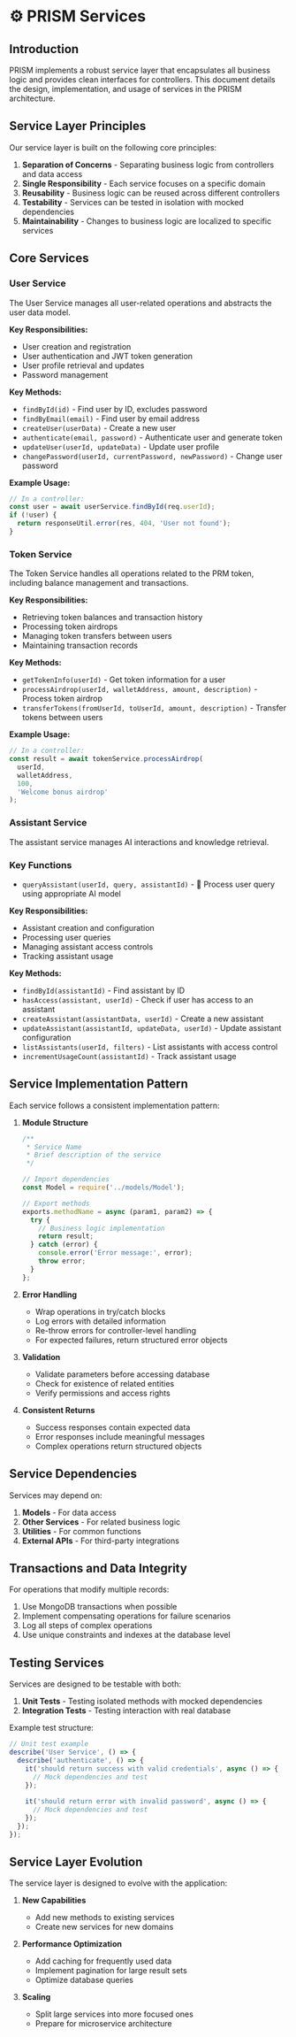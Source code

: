 # ⚙️ PRISM Services

## Introduction

PRISM implements a robust service layer that encapsulates all business logic and provides clean interfaces for controllers. This document details the design, implementation, and usage of services in the PRISM architecture.

## Service Layer Principles

Our service layer is built on the following core principles:

1. **Separation of Concerns** - Separating business logic from controllers and data access
2. **Single Responsibility** - Each service focuses on a specific domain
3. **Reusability** - Business logic can be reused across different controllers
4. **Testability** - Services can be tested in isolation with mocked dependencies
5. **Maintainability** - Changes to business logic are localized to specific services

## Core Services

### User Service

The User Service manages all user-related operations and abstracts the user data model.

**Key Responsibilities:**
- User creation and registration
- User authentication and JWT token generation
- User profile retrieval and updates
- Password management

**Key Methods:**
- `findById(id)` - Find user by ID, excludes password
- `findByEmail(email)` - Find user by email address
- `createUser(userData)` - Create a new user
- `authenticate(email, password)` - Authenticate user and generate token
- `updateUser(userId, updateData)` - Update user profile
- `changePassword(userId, currentPassword, newPassword)` - Change user password

**Example Usage:**
```javascript
// In a controller:
const user = await userService.findById(req.userId);
if (!user) {
  return responseUtil.error(res, 404, 'User not found');
}
```

### Token Service

The Token Service handles all operations related to the PRM token, including balance management and transactions.

**Key Responsibilities:**
- Retrieving token balances and transaction history
- Processing token airdrops
- Managing token transfers between users
- Maintaining transaction records

**Key Methods:**
- `getTokenInfo(userId)` - Get token information for a user
- `processAirdrop(userId, walletAddress, amount, description)` - Process token airdrop
- `transferTokens(fromUserId, toUserId, amount, description)` - Transfer tokens between users

**Example Usage:**
```javascript
// In a controller:
const result = await tokenService.processAirdrop(
  userId,
  walletAddress,
  100,
  'Welcome bonus airdrop'
);
```

### Assistant Service

The assistant service manages AI interactions and knowledge retrieval.

### Key Functions

- `queryAssistant(userId, query, assistantId)` - 🤖 Process user query using appropriate AI model

**Key Responsibilities:**
- Assistant creation and configuration
- Processing user queries
- Managing assistant access controls
- Tracking assistant usage

**Key Methods:**
- `findById(assistantId)` - Find assistant by ID
- `hasAccess(assistant, userId)` - Check if user has access to an assistant
- `createAssistant(assistantData, userId)` - Create a new assistant
- `updateAssistant(assistantId, updateData, userId)` - Update assistant configuration
- `listAssistants(userId, filters)` - List assistants with access control
- `incrementUsageCount(assistantId)` - Track assistant usage

## Service Implementation Pattern

Each service follows a consistent implementation pattern:

1. **Module Structure**
   ```javascript
   /**
    * Service Name
    * Brief description of the service
    */
   
   // Import dependencies
   const Model = require('../models/Model');
   
   // Export methods
   exports.methodName = async (param1, param2) => {
     try {
       // Business logic implementation
       return result;
     } catch (error) {
       console.error('Error message:', error);
       throw error;
     }
   };
   ```

2. **Error Handling**
   - Wrap operations in try/catch blocks
   - Log errors with detailed information
   - Re-throw errors for controller-level handling
   - For expected failures, return structured error objects

3. **Validation**
   - Validate parameters before accessing database
   - Check for existence of related entities
   - Verify permissions and access rights

4. **Consistent Returns**
   - Success responses contain expected data
   - Error responses include meaningful messages
   - Complex operations return structured objects

## Service Dependencies

Services may depend on:

1. **Models** - For data access
2. **Other Services** - For related business logic
3. **Utilities** - For common functions
4. **External APIs** - For third-party integrations

## Transactions and Data Integrity

For operations that modify multiple records:

1. Use MongoDB transactions when possible
2. Implement compensating operations for failure scenarios
3. Log all steps of complex operations
4. Use unique constraints and indexes at the database level

## Testing Services

Services are designed to be testable with both:

1. **Unit Tests** - Testing isolated methods with mocked dependencies
2. **Integration Tests** - Testing interaction with real database

Example test structure:
```javascript
// Unit test example
describe('User Service', () => {
  describe('authenticate', () => {
    it('should return success with valid credentials', async () => {
      // Mock dependencies and test
    });
    
    it('should return error with invalid password', async () => {
      // Mock dependencies and test
    });
  });
});
```

## Service Layer Evolution

The service layer is designed to evolve with the application:

1. **New Capabilities**
   - Add new methods to existing services
   - Create new services for new domains

2. **Performance Optimization**
   - Add caching for frequently used data
   - Implement pagination for large result sets
   - Optimize database queries

3. **Scaling**
   - Split large services into more focused ones
   - Prepare for microservice architecture 